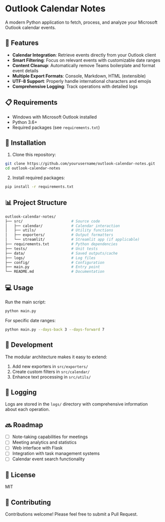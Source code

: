 # Outlook Calendar Notes

A modern Python application to fetch, process, and analyze your Microsoft Outlook calendar events.

## 🌟 Features

- **Calendar Integration**: Retrieve events directly from your Outlook client
- **Smart Filtering**: Focus on relevant events with customizable date ranges
- **Content Cleanup**: Automatically remove Teams boilerplate and format event details
- **Multiple Export Formats**: Console, Markdown, HTML (extensible)
- **UTF-8 Support**: Properly handle international characters and emojis
- **Comprehensive Logging**: Track operations with detailed logs

## 📋 Requirements

- Windows with Microsoft Outlook installed
- Python 3.6+
- Required packages (see `requirements.txt`)

## 🚀 Installation

1. Clone this repository:  
```bash
git clone https://github.com/yourusername/outlook-calendar-notes.git
cd outlook-calendar-notes
```

2. Install required packages:  
```bash
pip install -r requirements.txt
```

## 📊 Project Structure

```bash
outlook-calendar-notes/
├── src/                      # Source code
│   ├── calendar/             # Calendar interaction
│   ├── utils/                # Utility functions
│   ├── exporters/            # Output formatters
│   └── streamlit/            # Streamlit app (if applicable)
├── requirements.txt          # Python dependencies
├── tests/                    # Unit tests
├── data/                     # Saved outputs/cache
├── logs/                     # Log files
├── config/                   # Configuration
├── main.py                   # Entry point
└── README.md                 # Documentation
```

## 💻 Usage

Run the main script:

```bash
python main.py
```

For specific date ranges:

```bash
python main.py --days-back 3 --days-forward 7
```

## 🔧 Development

The modular architecture makes it easy to extend:

1. Add new exporters in `src/exporters/`
2. Create custom filters in `src/calendar/`
3. Enhance text processing in `src/utils/`

## 📝 Logging

Logs are stored in the `logs/` directory with comprehensive information about each operation.

## 🔜 Roadmap

- [ ] Note-taking capabilities for meetings
- [ ] Meeting analytics and statistics
- [ ] Web interface with Flask
- [ ] Integration with task management systems
- [ ] Calendar event search functionality

## 📜 License

MIT

## 🤝 Contributing

Contributions welcome! Please feel free to submit a Pull Request.